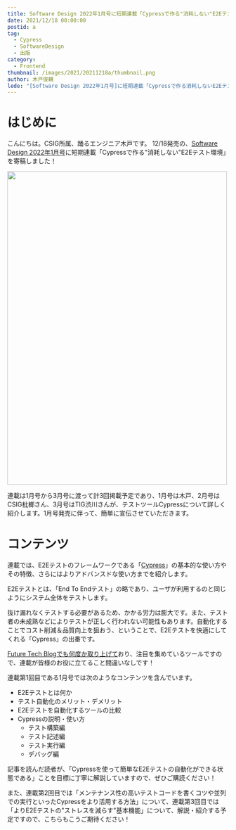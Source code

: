 ```yaml
---
title: Software Design 2022年1月号に短期連載「Cypressで作る"消耗しない"E2Eテスト環境」を寄稿しました
date: 2021/12/18 00:00:00
postid: a
tag:
  - Cypress
  - SoftwareDesign
  - 出版
category:
  - Frontend
thumbnail: /images/2021/20211218a/thumbnail.png
author: 木戸俊輔
lede: "[Software Design 2022年1月号]に短期連載「Cypressで作る消耗しないE2Eテスト環境」を寄稿しました！"
---
```

# はじめに

こんにちは。CSIG所属、踊るエンジニア木戸です。
12/18発売の、[Software Design 2022年1月号](https://gihyo.jp/magazine/SD/archive/2022/202201)に短期連載「Cypressで作る"消耗しない"E2Eテスト環境」を寄稿しました！

<img src="/images/2021/20211218a/image.png" alt="" width="500" height="713" loading="lazy">

連載は1月号から3月号に渡って計3回掲載予定であり、1月号は木戸、2月号はCSIG枇榔さん、3月号はTIG渋川さんが、テストツールCypressについて詳しく紹介します。1月号発売に伴って、簡単に宣伝させていただきます。

# コンテンツ

連載では、E2Eテストのフレームワークである「[Cypress](https://www.cypress.io/)」の基本的な使い方やその特徴、さらにはよりアドバンスドな使い方までを紹介します。

E2Eテストとは、「End To Endテスト」の略であり、ユーザが利用するのと同じようにシステム全体をテストします。

抜け漏れなくテストする必要があるため、かかる労力は膨大です。また、テスト者の未成熟などによりテストが正しく行われない可能性もあります。自動化することでコスト削減＆品質向上を狙おう、ということで、E2Eテストを快適にしてくれる「Cypress」の出番です。

[Future Tech Blogでも何度か取り上げて](/tags/Cypress/)おり、注目を集めているツールですので、連載が皆様のお役に立てること間違いなしです！

連載第1回目である1月号では次のようなコンテンツを含んでいます。

- E2Eテストとは何か
- テスト自動化のメリット・デメリット
- E2Eテストを自動化するツールの比較
- Cypressの説明・使い方
  - テスト構築編
  - テスト記述編
  - テスト実行編
  - デバッグ編

記事を読んだ読者が、「Cypressを使って簡単なE2Eテストの自動化ができる状態である」ことを目標に丁寧に解説していますので、ぜひご購読ください！

また、連載第2回目では「メンテナンス性の高いテストコードを書くコツや並列での実行といったCypressをより活用する方法」について、連載第3回目では「よりE2Eテストの"ストレスを減らす"基本機能」について、解説・紹介する予定ですので、こちらもこうご期待ください！
